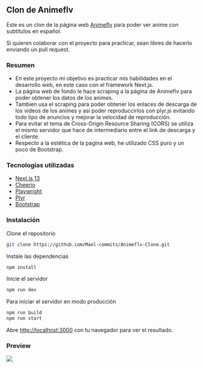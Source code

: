## Clon de Animeflv

Este es un clon de la página web [Animeflv](animeflv.net/) para poder ver anime con subtitulos en español.

Si quieren colaborar con el proyecto para practicar, sean libres de hacerlo enviando un pull request.

### Resumen
* En este proyecto mi objetivo es practicar mis habilidades en el desarrollo web, en este caso con el framework Next.js.
* La página web de fondo le hace scraping a la página de Animeflv para poder obtener los datos de los animes.
* Tambien usa el scraping para poder obtener los enlaces de descarga de los videos de los animes y así poder reproduccirlos con plyr.js evitando todo tipo de anuncios y mejorar la velocidad de reproducción.
* Para evitar el tema de Cross-Origin Resource Sharing (CORS) se utiliza el mismo servidor que hace de intermediario entre el link de descarga y el cliente.
* Respecto a la estética de la pagina web, he utilizado CSS puro y un poco de Bootstrap.

### Tecnologías utilizadas
* [Next.js 13](https://nextjs.org/blog/next-13)
* [Cheerio](https://github.com/cheeriojs/cheerio)
* [Playwright](https://github.com/Microsoft/playwright)
* [Plyr](https://plyr.io/)
* [Bootstrap](https://getbootstrap.com/)

### Instalación
Clone el repositorio
```bash
git clone https://github.com/Maol-commits/Animeflv-Clone.git
```
Instale las dependencias
```bash
npm install
```
Inicie el servidor
```bash
npm run dev
```
Para iniciar el servidor en modo producción
```bash
npm run build
npm run start
```

Abre [http://localhost:3000](http://localhost:3000) con tu navegador para ver el resultado.

### Preview

![](https://github.com/Maol-commits/Animeflv-Clone/raw/main/images/mockup.png)
